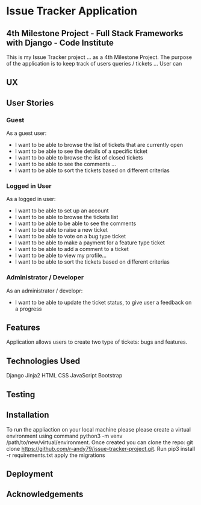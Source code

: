 # Issue Tracker Application
## 4th Milestone Project - Full Stack Frameworks with Django - Code Institute
This is my Issue Tracker project ... as a 4th Milestone Project. The purpose of the application is to keep track of users queries / tickets ...
User can
## UX
## User Stories
### Guest
As a guest user:
* I want to be able to browse the list of tickets that are currently open
* I want to be able to see the details of a specific ticket
* I want to bo able to browse the list of closed tickets
* I want to be able to see the comments ...
* I want to be able to sort the tickets based on different criterias

### Logged in User
As a logged in user:
* I want to be able to set up an account
* I want to be able to browse the tickets list
* I want to be able to be able to see the comments
* I want to be able to raise a new ticket
* I want to be able to vote on a bug type ticket
* I want to be able to make a payment for a feature type ticket
* I want to be able to add a comment to a ticket
* I want to be able to view my profile...
* I want to be able to sort the tickets based on different criterias

### Administrator / Developer
As an administrator / developr:
* I want to be able to update the ticket status, to give user a feedback on a progress

## Features
Application allows users to create two type of tickets: bugs and features. 

## Technologies Used
Django
Jinja2
HTML
CSS
JavaScript
Bootstrap
## Testing
## Installation
To run the appliaction on your local machine please please create a virtual environment using command python3 -m venv /path/to/new/virtual/environment. Once created you can clone the repo: git clone https://github.com/r-andy79/issue-tracker-project.git. 
Run pip3 install -r requirements.txt 
apply the migrations
## Deployment
## Acknowledgements